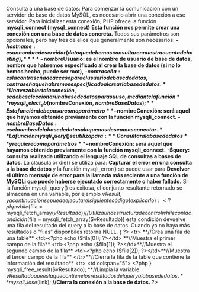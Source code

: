 Consulta a una base de datos: Para comenzar la comunicación con un servidor de base de datos MySQL, es
necesario abrir una conexión a ese servidor. Para inicializar esta conexión, PHP ofrece la función
**mysqli_connect (mysql_connect)**
**Esta función nos permite crear una conexión con una base de datos concreta.**
Todos sus parámetros son opcionales, pero hay tres de ellos que generalmente son necesarios:
**-$hostname: es un nombre de servidor (dato que debemos consultar en nuestra cuenta de hosting),**
**-$nombreUsuario: es el nombre de usuario de base de datos, nombre que habremos especificado al crear la base de datos (si no lo hemos hecho, puede ser root),**
**-$contraseña: es la contraseña de acceso para el usuario de base de datos, contraseña que habremos especificado al crear la base de datos.**
Una vez abierta la conexión, se debe seleccionar una base de datos para su uso, mediante la función
**mysqli_select_db ($nombreConexión, $nombreBaseDatos);**
Esta función debe pasar como parámetro
**-$nombreConexión: será aquel que hayamos obtenido previamente con la función mysqli_connect.**
**-$nombreBaseDatos: es el nombre de la base de datos a la que nos deseamos conectar.**
La función mysqli_query() se utiliza para:
**Consultar a la base de datos**
y requiere como parámetros
**-$nombreConexión: será aquel que hayamos obtenido previamente con la función mysqli_connect.**
**-$query: consulta realizada utilizando el lenguaje SQL de consultas a bases de datos.**
La cláusula or die() se utiliza para:
**Capturar el error en una consulta a la base de datos**
y la función mysqli_error() se puede usar para
**Devolver el último mensaje de error para la llamada más reciente a una función de MySQLi que puede haberse ejecutado correctamente o haber fallado.**
Si la función mysqli_query() es exitosa, el conjunto resultante retornado se almacena en una variable, por ejemplo $vResult, y a continuación se puede ejecutar el siguiente código (explicarlo):
    <?php
    while ($fila = mysqli_fetch_array($vResultado)) //Utiliza una estructura de control while con la condición ($fila = mysqli_fetch_array($vResultado)) esta condición devuelve una fila del resultado del query a la base de datos. Cuando ya no haya más resultados o "filas" disponbiles retorna NULL.
    {
    ?>
    <tr> **//Crea una fila de una table**
    <td><?php echo ($fila[0]); ?></td> **//Muestra el primer campo de la fila**
    <td><?php echo ($fila[1]); ?></td>**//Muestra el segundo campo de la fila**
    <td><?php echo ($fila[2]); ?></td>**//Muestra el tercer campo de la fila**
    </tr>**//Cierra la fila de la table que contiene la información del resultado**
    <tr>
    <td colspan="5">
    <?php
    }
    mysqli_free_result($vResultado); **//Limpia la variable $vResultado que es la que contiene los resultados del query a la base de datos.**
    mysqli_close($link); **//Cierra la conexión a la base de datos.**
    ?>

